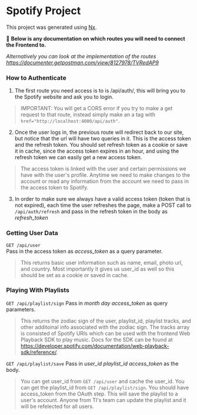 # Spotify Project

This project was generated using [Nx](https://nx.dev).

🔎 **Below is any documentation on which routes you will need to connect the Frontend to.**

_Alternatively you can look at the implementation of the routes https://documenter.getpostman.com/view/8127978/TVRedAP9_

### How to Authenticate

1. The first route you need access is to is /api/auth/, this will bring you to the Spotify website and ask you to login.

> IMPORTANT: You will get a CORS error if you try to make a get request to that route, instead simply make an a tag with `href="http://localhost:4000/api/auth"`.

2. Once the user logs in, the previous route will redirect back to our site, but notice that the url will have two queries in it. This is the access token and the refresh token. You should set refresh token as a cookie or save it in cache, since the access token expires in an hour, and using the refresh token we can easily get a new access token.

> The access token is linked with the user and certain permissions we have with the user's profile. Anytime we need to make changes to the account or read any information from the account we need to pass in the access token to Spotify.

3. In order to make sure we always have a valid access token (token that is not expired), each time the user refreshes the page, make a POST call to `/api/auth/refresh` and pass in the refresh token in the body as _refresh_token_

### Getting User Data

`GET /api/user` <br>
Pass in the access token as _access_token_ as a query parameter.

> This returns basic user information such as name, email, photo url, and country. Most importantly it gives us user_id as well so this should be set as a cookie or saved in cache.

### Playing With Playlists

`GET /api/playlist/sign`
Pass in _month_ _day_ _access_token_ as query parameters.

> This returns the zodiac sign of the user, playlist_id, playlist tracks, and other additoinal info associated with the zodiac sign. The tracks array is consisted of Spotify URIs which can be used with the frontend Web Playback SDK to play music. Docs for the SDK can be found at https://developer.spotify.com/documentation/web-playback-sdk/reference/.

`GET /api/playlist/save`
Pass in _user_id_ _playlist_id_ _access_token_ as the body.

> You can get user_id from `GET /api/user` and cache the user_id. You can get the playlist_id from `GET /api/playlist/sign`. You should have access_token from the OAuth step.
> This will save the playlist to a user's account. Anyone from TI's team can update the playlist and it will be refelected for all users.
